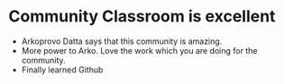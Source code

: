 # Community Classroom is excellent

- Arkoprovo Datta says that this community is amazing.
- More power to Arko. Love the work which you are doing for the community.
- Finally learned Github
